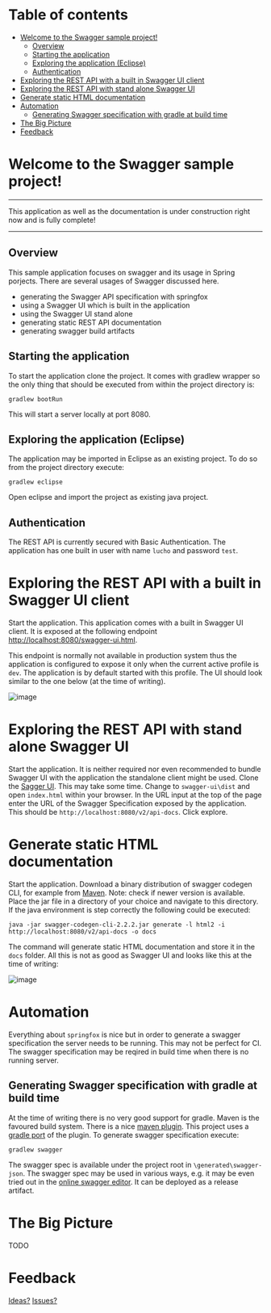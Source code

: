# Table of contents

- [Welcome to the Swagger sample project!](#welcome-to-the-swagger-sample-project)
  * [Overview](#overview)
  * [Starting the application](#starting-the-application)
  * [Exploring the application (Eclipse)](#exploring-the-application-eclipse)
  * [Authentication](#authentication)
- [Exploring the REST API with a built in Swagger UI client](#exploring-the-rest-api-with-a-built-in-swagger-ui-client)
- [Exploring the REST API with stand alone Swagger UI](#exploring-the-rest-api-with-stand-alone-swagger-ui)
- [Generate static HTML documentation](#generate-static-html-documentation)
- [Automation](#automation)
  * [Generating Swagger specification with gradle at build time](#generating-swagger-specification-with-gradle-at-build-time)
- [The Big Picture](#the-big-picture)
- [Feedback](#feedback)



# Welcome to the Swagger sample project!

___
This application as well as the documentation is under construction right now and is fully complete!
___


## Overview

This sample application focuses on swagger and its usage in Spring porjects. There are several usages of Swagger discussed here.

* generating the Swagger API specification with springfox
* using a Swagger UI which is built in the application
* using the Swagger UI stand alone
* generating static REST API documentation
* generating swagger build artifacts

## Starting the application

To start the application clone the project. It comes with gradlew wrapper so the only thing that should be executed from within the project directory is:

`gradlew bootRun`

This will start a server locally at port 8080.

## Exploring the application (Eclipse)

The application may be imported in Eclipse as an existing project. To do so from the project directory execute:

`gradlew eclipse`

Open eclipse and import the project as existing java project.

## Authentication

The REST API is currently secured with Basic Authentication. The application has one built in user with name `lucho` and password `test`. 

# Exploring the REST API with a built in Swagger UI client

Start the application. This application comes with a built in Swagger UI client. It is exposed at the following endpoint [http://localhost:8080/swagger-ui.html](http://localhost:8080/swagger-ui.html).

This endpoint is normally not available in production system thus the application is configured to expose it only when the current active profile is `dev`. The application is by default started with this profile. The UI should look similar to the one below (at the time of writing).

![image](https://cloud.githubusercontent.com/assets/10339738/26170556/89282b28-3b4a-11e7-8226-d9ff9e30f144.png)

# Exploring the REST API with stand alone Swagger UI

Start the application. It is neither required nor even recommended to bundle Swagger UI with the application the standalone client might be used. Clone the [Sagger UI](https://github.com/swagger-api/swagger-ui.git). This may take some time. Change to `swagger-ui\dist` and open `index.html` within your browser. In the URL input at the top of the page enter the URL of the Swagger Specification exposed by the application. This should be `http://localhost:8080/v2/api-docs`. Click explore.

# Generate static HTML documentation

Start the application. Download a binary distribution of swagger codegen CLI, for example from [Maven](http://central.maven.org/maven2/io/swagger/swagger-codegen-cli/2.2.2/swagger-codegen-cli-2.2.2.jar). Note: check if newer version is available. Place the jar file in a directory of your choice and navigate to this directory. If the java environment is step correctly the following could be executed:

```
java -jar swagger-codegen-cli-2.2.2.jar generate -l html2 -i http://localhost:8080/v2/api-docs -o docs
```

The command will generate static HTML documentation and store it in the `docs` folder. All this is not as good as Swagger UI and looks like this at the time of writing: 

![image](https://cloud.githubusercontent.com/assets/10339738/26173363/35f9f8d2-3b54-11e7-93df-e0ca9d144b07.png)


# Automation

Everything about `springfox` is nice but in order to generate a swagger specification the server needs to be running. This may not be perfect for CI. The swagger specification may be reqired in build time when there is no running server.

## Generating Swagger specification with gradle at build time

At the time of writing there is no very good support for gradle. Maven is the favoured build system. There is a nice [maven plugin](https://github.com/kongchen/swagger-maven-plugin). This project uses a [gradle port](https://github.com/gigaSproule/swagger-gradle-plugin) of the plugin. To generate swagger specification execute:

`gradlew swagger`

The swagger spec is available under the project root in `\generated\swagger-json`. The swagger spec may be used in various ways, e.g. it may be even tried out in the [online swagger editor](http://editor.swagger.io/). It can be deployed as a release artifact.

# The Big Picture

TODO

# Feedback

[Ideas?](https://github.com/luchob/swagger-example/pulls) [Issues?](https://github.com/luchob/swagger-example/issues)
